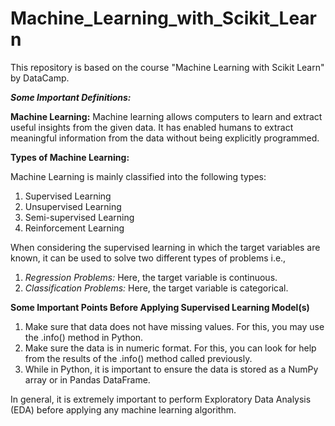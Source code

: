 # Machine_Learning_with_Scikit_Learn
This repository is based on the course "Machine Learning with Scikit Learn" by DataCamp. 

**_Some Important Definitions:_**

**Machine Learning:** Machine learning allows computers to learn and extract useful insights from the given data. It has enabled humans to extract meaningful information from the data without being explicitly programmed.

**Types of Machine Learning:**

Machine Learning is mainly classified into the following types: 
1. Supervised Learning
2. Unsupervised Learning
3. Semi-supervised Learning
4. Reinforcement Learning

When considering the supervised learning in which the target variables are known, it can be used to solve two different types of problems i.e., 
1. _Regression Problems:_ Here, the target variable is continuous.
2. _Classification Problems:_ Here, the target variable is categorical. 

**Some Important Points Before Applying Supervised Learning Model(s)**

1. Make sure that data does not have missing values. For this, you may use the .info() method in Python.
2. Make sure the data is in numeric format. For this, you can look for help from the results of the .info() method called previously.
3. While in Python, it is important to ensure the data is stored as a NumPy array or in Pandas DataFrame.

In general, it is extremely important to perform Exploratory Data Analysis (EDA) before applying any machine learning algorithm. 
